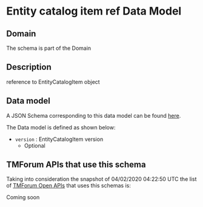 # Entity catalog item ref Data Model

## Domain

The  schema is part of the  Domain

## Description

reference to EntityCatalogItem object

## Data model

A JSON Schema corresponding to this data model can be found
[here](https://github.com/tmforum-rand/schemas/blob/candidates/Common/EntityCatalogItemRef.schema.json).

The Data model is defined as shown below:
- `version` : EntityCatalogItem version
  - Optional




## TMForum APIs that use this schema

Taking into consideration the snapshot of 04/02/2020 04:22:50 UTC the list of [TMForum Open APIs](https://www.tmforum.org/open-apis/) that uses this schemas is:

Coming soon